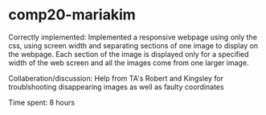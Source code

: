 # comp20-mariakim
Correctly implemented: Implemented a responsive webpage using only the css, 
using screen width and separating sections of one image to display on the 
webpage. Each section of the image is displayed only for a specified width of 
the web screen and all the images come from one larger image. 

Collaberation/discussion: Help from TA's Robert and Kingsley for troublshooting 
disappearing images as well as faulty coordinates 

Time spent: 8 hours
